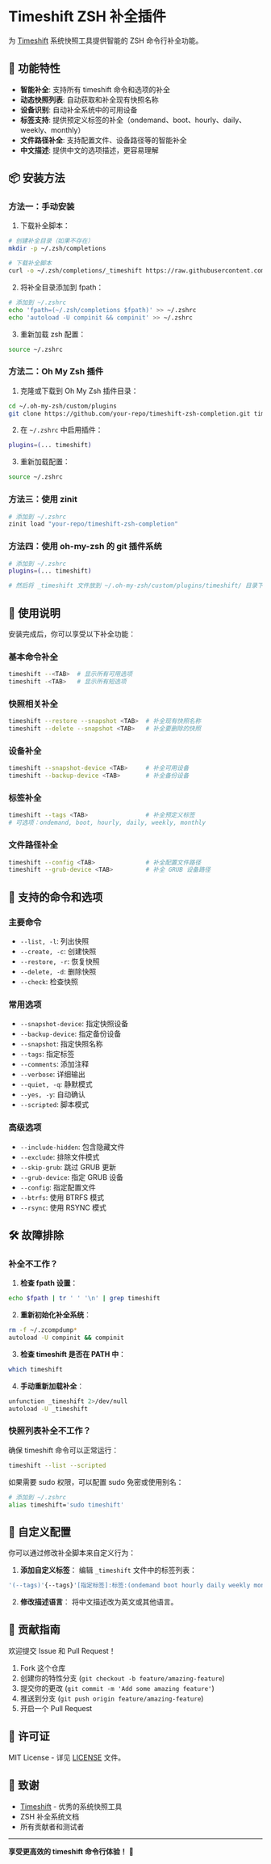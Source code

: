 # Timeshift ZSH 补全插件

为 [Timeshift](https://github.com/teejee2008/timeshift) 系统快照工具提供智能的 ZSH 命令行补全功能。

## 🚀 功能特性

- **智能补全**: 支持所有 timeshift 命令和选项的补全
- **动态快照列表**: 自动获取和补全现有快照名称
- **设备识别**: 自动补全系统中的可用设备
- **标签支持**: 提供预定义标签的补全（ondemand、boot、hourly、daily、weekly、monthly）
- **文件路径补全**: 支持配置文件、设备路径等的智能补全
- **中文描述**: 提供中文的选项描述，更容易理解

## 📦 安装方法

### 方法一：手动安装

1. 下载补全脚本：
```bash
# 创建补全目录（如果不存在）
mkdir -p ~/.zsh/completions

# 下载补全脚本
curl -o ~/.zsh/completions/_timeshift https://raw.githubusercontent.com/your-repo/timeshift-zsh-completion/main/_timeshift
```

2. 将补全目录添加到 fpath：
```bash
# 添加到 ~/.zshrc
echo 'fpath=(~/.zsh/completions $fpath)' >> ~/.zshrc
echo 'autoload -U compinit && compinit' >> ~/.zshrc
```

3. 重新加载 zsh 配置：
```bash
source ~/.zshrc
```

### 方法二：Oh My Zsh 插件

1. 克隆或下载到 Oh My Zsh 插件目录：
```bash
cd ~/.oh-my-zsh/custom/plugins
git clone https://github.com/your-repo/timeshift-zsh-completion.git timeshift
```

2. 在 `~/.zshrc` 中启用插件：
```bash
plugins=(... timeshift)
```

3. 重新加载配置：
```bash
source ~/.zshrc
```

### 方法三：使用 zinit

```bash
# 添加到 ~/.zshrc
zinit load "your-repo/timeshift-zsh-completion"
```

### 方法四：使用 oh-my-zsh 的 git 插件系统

```bash
# 添加到 ~/.zshrc
plugins=(... timeshift)

# 然后将 _timeshift 文件放到 ~/.oh-my-zsh/custom/plugins/timeshift/ 目录下
```

## 🎯 使用说明

安装完成后，你可以享受以下补全功能：

### 基本命令补全
```bash
timeshift --<TAB>  # 显示所有可用选项
timeshift -<TAB>   # 显示所有短选项
```

### 快照相关补全
```bash
timeshift --restore --snapshot <TAB>  # 补全现有快照名称
timeshift --delete --snapshot <TAB>   # 补全要删除的快照
```

### 设备补全
```bash
timeshift --snapshot-device <TAB>     # 补全可用设备
timeshift --backup-device <TAB>       # 补全备份设备
```

### 标签补全
```bash
timeshift --tags <TAB>                # 补全预定义标签
# 可选项：ondemand, boot, hourly, daily, weekly, monthly
```

### 文件路径补全
```bash
timeshift --config <TAB>              # 补全配置文件路径
timeshift --grub-device <TAB>         # 补全 GRUB 设备路径
```

## 🔧 支持的命令和选项

### 主要命令
- `--list, -l`: 列出快照
- `--create, -c`: 创建快照
- `--restore, -r`: 恢复快照
- `--delete, -d`: 删除快照
- `--check`: 检查快照

### 常用选项
- `--snapshot-device`: 指定快照设备
- `--backup-device`: 指定备份设备
- `--snapshot`: 指定快照名称
- `--tags`: 指定标签
- `--comments`: 添加注释
- `--verbose`: 详细输出
- `--quiet, -q`: 静默模式
- `--yes, -y`: 自动确认
- `--scripted`: 脚本模式

### 高级选项
- `--include-hidden`: 包含隐藏文件
- `--exclude`: 排除文件模式
- `--skip-grub`: 跳过 GRUB 更新
- `--grub-device`: 指定 GRUB 设备
- `--config`: 指定配置文件
- `--btrfs`: 使用 BTRFS 模式
- `--rsync`: 使用 RSYNC 模式

## 🛠️ 故障排除

### 补全不工作？

1. **检查 fpath 设置**：
```bash
echo $fpath | tr ' ' '\n' | grep timeshift
```

2. **重新初始化补全系统**：
```bash
rm -f ~/.zcompdump*
autoload -U compinit && compinit
```

3. **检查 timeshift 是否在 PATH 中**：
```bash
which timeshift
```

4. **手动重新加载补全**：
```bash
unfunction _timeshift 2>/dev/null
autoload -U _timeshift
```

### 快照列表补全不工作？

确保 timeshift 命令可以正常运行：
```bash
timeshift --list --scripted
```

如果需要 sudo 权限，可以配置 sudo 免密或使用别名：
```bash
# 添加到 ~/.zshrc
alias timeshift='sudo timeshift'
```

## 📝 自定义配置

你可以通过修改补全脚本来自定义行为：

1. **添加自定义标签**：
编辑 `_timeshift` 文件中的标签列表：
```bash
'(--tags)'{--tags}'[指定标签]:标签:(ondemand boot hourly daily weekly monthly custom1 custom2)'
```

2. **修改描述语言**：
将中文描述改为英文或其他语言。

## 🤝 贡献指南

欢迎提交 Issue 和 Pull Request！

1. Fork 这个仓库
2. 创建你的特性分支 (`git checkout -b feature/amazing-feature`)
3. 提交你的更改 (`git commit -m 'Add some amazing feature'`)
4. 推送到分支 (`git push origin feature/amazing-feature`)
5. 开启一个 Pull Request

## 📄 许可证

MIT License - 详见 [LICENSE](LICENSE) 文件。

## 🙏 致谢

- [Timeshift](https://github.com/teejee2008/timeshift) - 优秀的系统快照工具
- ZSH 补全系统文档
- 所有贡献者和测试者
---

**享受更高效的 timeshift 命令行体验！** 🎉
